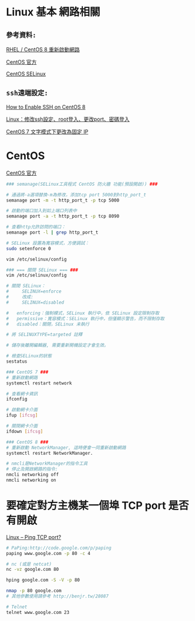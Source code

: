 # Linux 基本 網路相關

## `參考資料:`

[RHEL / CentOS 8 重新啟動網路](https://www.opencli.com/linux/rhel-centos8-restart-network)

[CentOS 官方](https://wiki.centos.org/FrontPage)

[CentOS SELinux](https://wiki.centos.org/HowTos/SELinux)

## `ssh遠端設定:`

[How to Enable SSH on CentOS 8](https://linuxhint.com/enable_ssh_centos8/)

[Linux：修改ssh設定、root登入、更改port、密碼登入](https://www.ewdna.com/2012/05/linuxsshrootport.html)

[CentOS 7 文字模式下更改為固定 IP](https://ithelp.ithome.com.tw/articles/10214435)

# CentOS

[CentOS 官方](https://wiki.centos.org/HowTos/SELinux)

```bash
### semanage(SELinux工具程式 CentOS 防火牆 功能(預設開啟)) ###

# 通過將-a選項替換-m為修改，添加tcp port 5000到http_port_t
semanage port -m -t http_port_t -p tcp 5000

# 啟動的端口加入到如上端口列表中
semanage port -a -t http_port_t -p tcp 8090

# 查看http允許訪問的端口：
semanage port -l | grep http_port_t

# SELinux 設置為寬容模式，方便調試：
sudo setenforce 0

vim /etc/selinux/config

### === 關閉 SELinux === ###
vim /etc/selinux/config

# 關閉 SELinux：
#     SELINUX=enforce
#     改成:
#     SELINUX=disabled

#	enforcing：強制模式，SELinux 執行中，依 SELinux 設定限制存取
#	permissive：寬容模式：SELinux 執行中，但僅顯示警告，而不限制存取
#	disabled：關閉，SELinux 未執行

# 將 SELINUXTYPE=targeted 註釋

# 儲存後離開編輯器, 需要重新開機設定才會生效。

# 檢查SELinux的狀態
sestatus

### CentOS 7 ###
# 重新啟動網路
systemctl restart network

# 查看網卡資訊
ifconfig

# 啟動網卡介面
ifup [ifcsg]

# 關閉網卡介面
ifdown [ifcsg]

### CentOS 8 ###
# 重新啟動 NetworkManager, 這時便會一同重新啟動網路
systemctl restart NetworkManager.

# nmcli是NetworkManager的指令工具
# 停止及開啟網路的指令:
nmcli networking off
nmcli networking on
```

# 要確定對方主機某一個埠 TCP port 是否有開啟

[Linux – Ping TCP port?](http://benjr.tw/91897)

```bash
# PaPing:http://code.google.com/p/paping
paping www.google.com -p 80 -c 4

# nc (或是 netcat)
nc -vz google.com 80

hping google.com -S -V -p 80

nmap -p 80 google.com
# 其他參數使用請參考 http://benjr.tw/28087

# Telnet
telnet www.google.com 23
```
